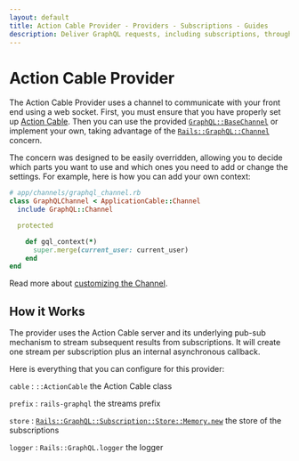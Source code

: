 ```yaml
---
layout: default
title: Action Cable Provider - Providers - Subscriptions - Guides
description: Deliver GraphQL requests, including subscriptions, through Action Cable
---
```


# Action Cable Provider

The Action Cable Provider uses a channel to communicate with your front end using a web socket.
First, you must ensure that you have properly set up
<a href="https://guides.rubyonrails.org/action_cable_overview.html#configuration" target="_blank" rel="external nofollow">Action Cable</a>.
Then you can use the provided
<a href="https://github.com/virtualshield/rails-graphql/blob/master/app/channels/graphql/base_channel.rb" target="_blank" rel="external nofollow">`GraphQL::BaseChannel`</a>
or implement your own, taking advantage of the
<a href="https://github.com/virtualshield/rails-graphql/blob/master/lib/rails/graphql/railties/channel.rb" target="_blank" rel="external nofollow">`Rails::GraphQL::Channel`</a>
concern.

The concern was designed to be easily overridden, allowing you to decide which parts
you want to use and which ones you need to add or change the settings. For example, here is
how you can add your own context:

```ruby
# app/channels/graphql_channel.rb
class GraphQLChannel < ApplicationCable::Channel
  include GraphQL::Channel

  protected

    def gql_context(*)
      super.merge(current_user: current_user)
    end
end
```

Read more about [customizing the Channel](/guides/customizing/channel).

## How it Works

The provider uses the Action Cable server and its underlying pub-sub mechanism
to stream subsequent results from subscriptions. It will create one stream per
subscription plus an internal asynchronous callback.

Here is everything that you can configure for this provider:

`cable`
: `::ActionCable` the Action Cable class

`prefix`
: `rails-graphql` the streams prefix

`store`
: [`Rails::GraphQL::Subscription::Store::Memory.new`](/guides/subscriptions/memory-store) the store of the subscriptions

`logger`
: `Rails::GraphQL.logger` the logger
